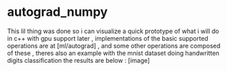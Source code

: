 # autograd_numpy
This lil thing was done so i can visualize a quick prototype of what i will do in c++ with gpu support later , implementations of the basic supported operations are at [ml/autograd] , and some other operations are composed of these , theres also an example with the mnist dataset doing handwritten digits classification the results are below : [image]
